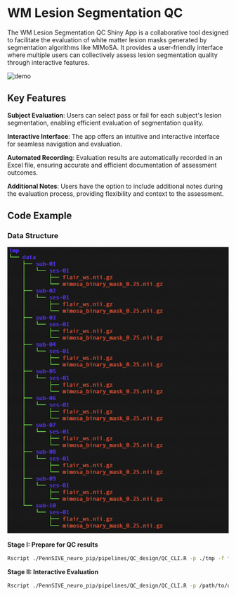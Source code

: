 # WM Lesion Segmentation QC

The WM Lesion Segmentation QC Shiny App is a collaborative tool designed to facilitate the evaluation of white matter lesion masks generated by segmentation algorithms like MIMoSA. It provides a user-friendly interface where multiple users can collectively assess lesion segmentation quality through interactive features. 

![demo](/pipelines/QC_design/figure/WM%20Lesion%20QC.gif)

## Key Features
**Subject Evaluation**: Users can select pass or fail for each subject's lesion segmentation, enabling efficient evaluation of segmentation quality.

**Interactive Interface**: The app offers an intuitive and interactive interface for seamless navigation and evaluation.

**Automated Recording**: Evaluation results are automatically recorded in an Excel file, ensuring accurate and efficient documentation of assessment outcomes.

**Additional Notes**: Users have the option to include additional notes during the evaluation process, providing flexibility and context to the assessment.

## Code Example

### Data Structure

![data structure](/pipelines/QC_design/figure/sample_data.png)

**Stage I: Prepare for QC results**
```bash
Rscript ./PennSIVE_neuro_pip/pipelines/QC_design/QC_CLI.R -p ./tmp -f flair_ws.nii.gz -m mimosa_binary_mask_0.25.nii.gz -o /path/to/qc/result.rds -a ./PennSIVE_neuro_pip/pipelines/QC_design
```

**Stage II: Interactive Evaluation**
```bash
Rscript ./PennSIVE_neuro_pip/pipelines/QC_design/QC_CLI.R -p /path/to/qc -s qc -a ./PennSIVE_neuro_pip/pipelines/QC_design
```
